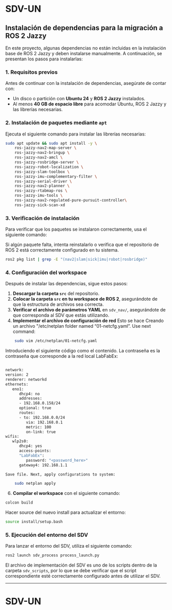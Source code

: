 # SDV-UN
## Instalación de dependencias para la migración a ROS 2 Jazzy

En este proyecto, algunas dependencias no están incluidas en la instalación base de ROS 2 Jazzy y deben instalarse manualmente. A continuación, se presentan los pasos para instalarlas:

### 1. Requisitos previos

Antes de continuar con la instalación de dependencias, asegúrate de contar con:
- Un disco o partición con **Ubuntu 24** y **ROS 2 Jazzy** instalados.
- Al menos **40 GB de espacio libre** para acomodar Ubuntu, ROS 2 Jazzy y las librerías necesarias.

### 2. Instalación de paquetes mediante `apt`

Ejecuta el siguiente comando para instalar las librerías necesarias:

```sh
sudo apt update && sudo apt install -y \
    ros-jazzy-nav2-map-server \
    ros-jazzy-nav2-bringup \
    ros-jazzy-nav2-amcl \
    ros-jazzy-rosbridge-server \
    ros-jazzy-robot-localization \
    ros-jazzy-slam-toolbox \
    ros-jazzy-imu-complementary-filter \
    ros-jazzy-serial-driver \
    ros-jazzy-nav2-planner \
    ros-jazzy-rtabmap-ros \
    ros-jazzy-imu-tools \
    ros-jazzy-nav2-regulated-pure-pursuit-controller\
    ros-jazzy-sick-scan-xd
```
### 3. Verificación de instalación

Para verificar que los paquetes se instalaron correctamente, usa el siguiente comando:

Si algún paquete falta, intenta reinstalarlo o verifica que el repositorio de ROS 2 está correctamente configurado en tu sistema.

```sh
ros2 pkg list | grep -E "(nav2|slam|sick|imu|robot|rosbridge)"
```
### 4. Configuración del workspace

Después de instalar las dependencias, sigue estos pasos:

1. **Descargar la carpeta `src`** del repositorio.
2. **Colocar la carpeta `src` en tu workspace de ROS 2**, asegurándote de que la estructura de archivos sea correcta.
3. **Verificar el archivo de parámetros YAML** en `sdv_nav/`, asegurándote de que corresponda al SDV que estás utilizando.
4. **Implementar el archivo de configuración de red**
   Esto se hace Creando un archivo "/etc/netplan folder named “01-netcfg.yaml”. Use next command:
```sh
    sudo vim /etc/netplan/01-netcfg.yaml
```
Introduciendo el siguiente código como el contenido. La contraseña es la contraseña que corresponde a la red local LabFabEx:
```sh

network:
version: 2
renderer: networkd
ethernets:
   eno1:
      dhcp4: no
      addresses:
      - 192.168.0.158/24
      optional: true
      routes:
      - to: 192.168.0.0/24
         via: 192.168.0.1
         metric: 100
         on-link: true
wifis:
   wlp2s0:
      dhcp4: yes
      access-points:
      "LabFabEx":
         password: "<password_here>"
      gateway4: 192.168.1.1

Save file. Next, apply configurations to system:

    sudo netplan apply
```


6. **Compilar el workspace** con el siguiente comando:

```sh
colcon build
```
Hacer source del nuevo install para actualizar el entorno:
```sh
source install/setup.bash
```
### 5. Ejecución del entorno del SDV
Para lanzar el entorno del SDV, utiliza el siguiente comando:

```sh
ros2 launch sdv_process process_launch.py
```

El archivo de implementación del SDV es uno de los scripts dentro de la carpeta `sdv_scripts`, por lo que se debe verificar que el script correspondiente esté correctamente configurado antes de utilizar el SDV.


---

# SDV-UN
